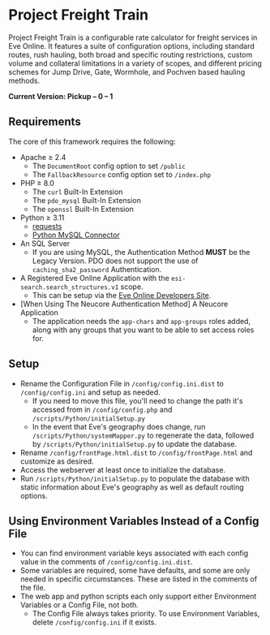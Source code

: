 # Project Freight Train

Project Freight Train is a configurable rate calculator for freight services in Eve Online. It features a suite of configuration options, including standard routes, rush hauling, both broad and specific routing restrictions, custom volume and collateral limitations in a variety of scopes, and different pricing schemes for Jump Drive, Gate, Wormhole, and Pochven based hauling methods. 

**Current Version: Pickup – 0 – 1**

## Requirements

The core of this framework requires the following:

* Apache ≥ 2.4
  * The `DocumentRoot` config option to set `/public`
  * The `FallbackResource` config option set to `/index.php`
* PHP ≥ 8.0
  * The `curl` Built-In Extension
  * The `pdo_mysql` Built-In Extension
  * The `openssl` Built-In Extension
* Python ≥ 3.11
  * [requests](https://pypi.org/project/requests/)
  * [Python MySQL Connector](https://dev.mysql.com/downloads/connector/python/)
* An SQL Server
  * If you are using MySQL, the Authentication Method **MUST** be the Legacy Version. PDO does not support the use of `caching_sha2_password` Authentication.
* A Registered Eve Online Application with the `esi-search.search_structures.v1` scope.
  * This can be setup via the [Eve Online Developers Site](https://developers.eveonline.com/).
* [When Using The Neucore Authentication Method] A Neucore Application
  * The application needs the `app-chars` and `app-groups` roles added, along with any groups that you want to be able to set access roles for.

## Setup

* Rename the Configuration File in `/config/config.ini.dist` to `/config/config.ini` and setup as needed.
  * If you need to move this file, you'll need to change the path it's accessed from in `/config/config.php` and `/scripts/Python/initialSetup.py`
  * In the event that Eve's geography does change, run `/scripts/Python/systemMapper.py` to regenerate the data, followed by `/scripts/Python/initialSetup.py` to update the database. 
* Rename `/config/frontPage.html.dist` to `/config/frontPage.html` and customize as desired.
* Access the webserver at least once to initialize the database.
* Run `/scripts/Python/initialSetup.py` to populate the database with static information about Eve's geography as well as default routing options.

## Using Environment Variables Instead of a Config File

* You can find environment variable keys associated with each config value in the comments of `/config/config.ini.dist`.
* Some variables are required, some have defaults, and some are only needed in specific circumstances. These are listed in the comments of the file.
* The web app and python scripts each only support either Environment Variables or a Config File, not both.
  * The Config File always takes priority. To use Environment Variables, delete `/config/config.ini` if it exists.